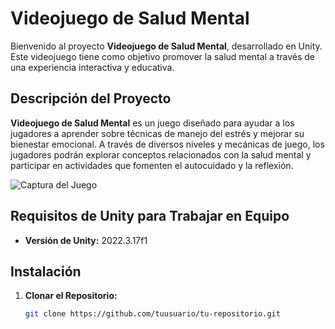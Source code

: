 # Videojuego de Salud Mental

Bienvenido al proyecto **Videojuego de Salud Mental**, desarrollado en Unity. Este videojuego tiene como objetivo promover la salud mental a través de una experiencia interactiva y educativa.

## Descripción del Proyecto

**Videojuego de Salud Mental** es un juego diseñado para ayudar a los jugadores a aprender sobre técnicas de manejo del estrés y mejorar su bienestar emocional. A través de diversos niveles y mecánicas de juego, los jugadores podrán explorar conceptos relacionados con la salud mental y participar en actividades que fomenten el autocuidado y la reflexión.

![Captura del Juego](https://img.itch.zone/aW1hZ2UyL2phbS8zODc3MDgvMTU4MjgxNDAucG5n/original/QXZrs9.png)

## Requisitos de Unity para Trabajar en Equipo

- **Versión de Unity:** 2022.3.17f1

## Instalación

1. **Clonar el Repositorio:**
   ```bash
   git clone https://github.com/tuusuario/tu-repositorio.git
